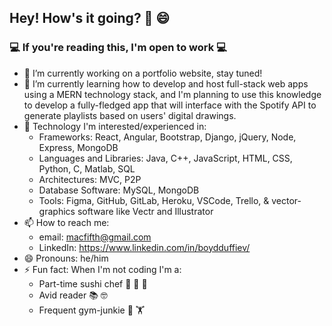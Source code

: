 ## Hey! How's it going? 👋 😄
### 💻 If you're reading this, I'm open to work 💻 
- 🔭 I’m currently working on a portfolio website, stay tuned!
- 🌱 I’m currently learning how to develop and host full-stack web apps using a MERN technology stack, and I'm planning to use this knowledge to develop a fully-fledged app that will interface with the Spotify API to generate playlists based on users' digital drawings.
- 🤖 Technology I'm interested/experienced in:
   -  Frameworks: React, Angular, Bootstrap, Django, jQuery, Node, Express, MongoDB
   -  Languages and Libraries: Java, C++, JavaScript, HTML, CSS, Python, C, Matlab, SQL
   -  Architectures: MVC, P2P
   -  Database Software: MySQL, MongoDB
   -  Tools: Figma, GitHub, GitLab, Heroku, VSCode, Trello, & vector-graphics software like Vectr and Illustrator
- 📫 How to reach me: 
   -  email: macfifth@gmail.com
   -  LinkedIn: https://www.linkedin.com/in/boydduffiev/
- 😄 Pronouns: he/him
- ⚡ Fun fact: When I'm not coding I'm a:
   -  Part-time sushi chef 🔪 🍣 🍱 
   -  Avid reader 📚 🤓
   -  Frequent gym-junkie 💪 🏋️

<!--
**boydDuffie/boydDuffie** is a ✨ _special_ ✨ repository because its `README.md` (this file) appears on your GitHub profile.

Here are some ideas to get you started:

- 🔭 I’m currently working on ...
- 🌱 I’m currently learning ...
- 👯 I’m looking to collaborate on ...
- 🤔 I’m looking for help with ...
- 💬 Ask me about ...
- 📫 How to reach me: ...
- 😄 Pronouns: ...
- ⚡ Fun fact: ...
-->
